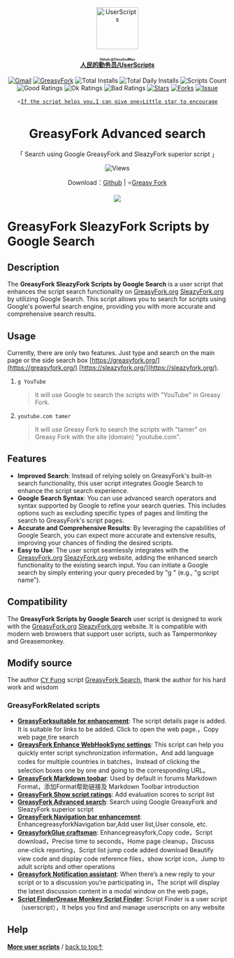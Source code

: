 <center><div align="center"><a href="https://github.com/ChinaGodMan" target="_blank">
    <img height="96px" width="96px" src="https://avatars.githubusercontent.com/u/96548841?v=4" alt="UserScripts"></a>
<h4><a href="https://github.com/ChinaGodMan/UserScripts" target="_blank"><ruby>人民的勤务员/UserScripts<rt>Github:@ChinaGodMan</rt></ruby></a></h4>
  <a href="mailto:toniaiwanowskiskr47@gmail.com"><img src=" https://img.shields.io/badge/CopyRight-QinWuYuan-4285dd?logo=Gmail&style=for-the-badge&label=connect" alt="Gmail" /></a>
<a href="https://greasyfork.org/users/1169082-%E4%BA%BA%E6%B0%91%E7%9A%84%E5%8B%A4%E5%8A%A1%E5%91%98?per_page=200" target="_blank"><img src="https://img.shields.io/static/v1?label=%20&message=GreasyFork&logo=greasyfork&logoColor=white&labelColor=%23670000&color=%23670000&style=for-the-badge" alt="GreasyFork"></a>
<img src="https://img.shields.io/badge/dynamic/json?&label=Total number of installs of all scripts&query=$.totalInstalls&logo=greasyfork&logoColor=white&labelColor=%23670000&color=blue&style=for-the-badge&url=https://github.com/ChinaGodMan/UserScriptsHistory/raw/main/total_installs.json" alt="Total Installs">
<img src="https://img.shields.io/badge/dynamic/json?&label=Number of all script installations today&query=$.totalDailyInstalls&logo=greasyfork&logoColor=white&labelColor=%23670000&color=blue&style=for-the-badge&url=https://github.com/ChinaGodMan/UserScriptsHistory/raw/main/total_installs.json" alt="Total Daily Installs">
<img src="https://img.shields.io/badge/dynamic/json?&label=Number of scripts&query=$.numScripts&logo=greasyfork&logoColor=white&labelColor=%23670000&color=%23670000&style=for-the-badge&url=https://github.com/ChinaGodMan/UserScriptsHistory/raw/main/total_installs.json" alt="Scripts Count"><br>
<img src="https://img.shields.io/badge/dynamic/json?&label=All positive reviews&query=$.totalGoodRatings&logo=greasyfork&logoColor=white&labelColor=%23670000&color=4CAF50&style=for-the-badge&url=https://github.com/ChinaGodMan/UserScriptsHistory/raw/main/total_installs.json" alt="Good Ratings">
<img src="https://img.shields.io/badge/dynamic/json?&label=All general&query=$.totalOkRatings&logo=greasyfork&logoColor=white&labelColor=%23670000&color=FF9800&style=for-the-badge&url=https://github.com/ChinaGodMan/UserScriptsHistory/raw/main/total_installs.json" alt="Ok Ratings">
<img src="https://img.shields.io/badge/dynamic/json?label=All negative reviews&query=$.totalBadRatings&logo=greasyfork&logoColor=white&labelColor=%23670000&color=F44336&style=for-the-badge&url=https://github.com/ChinaGodMan/UserScriptsHistory/raw/main/total_installs.json" alt="Bad Ratings">
<a href="https://github.com/ChinaGodMan/UserScripts" target="_blank"><img src="https://img.shields.io/github/stars/ChinaGodMan/UserScripts?label=star&logo=github&logoColor=white&labelColor=black&color=FF69B4&style=for-the-badge" alt="Stars"></a>
<a href="https://github.com/ChinaGodMan/UserScripts" target="_blank"><img src="https://img.shields.io/github/forks/ChinaGodMan/UserScripts?label=replica&logo=github&logoColor=white&labelColor=black&color=grey&style=for-the-badge" alt="Forks"></a>
<a href="https://github.com/ChinaGodMan/UserScripts/issues" target="_blank"><img src="https://img.shields.io/github/issues/ChinaGodMan/UserScripts?label=question&logo=github&logoColor=white&labelColor=black&style=for-the-badge" alt="Issue"></a>
<code><br>
⭐<a href="https://github.com/ChinaGodMan/UserScripts" target="_blank">If the script helps you,I can give one↑Little star to encourage</a></code>
</div></center></div></center><img height=6px width="100%" src="https://media.chatgptautorefresh.com/images/separators/gradient-aqua.png?latest">
<center><div align="center">
    <h1>GreasyFork Advanced search</h1>
    <p>「 Search using Google GreasyFork and SleazyFork superior script  」</p>
    <img src="https://views.whatilearened.today/views/github/505215/hmjz100.svg" alt="Views">
    <p>Download：<a href="https://github.com/ChinaGodMan/UserScripts/tree/main/Script details/greasyfork-search">Github</a> | ⭐<a
            href="https://greasyfork.org/zh-CN/scripts/505215">Greasy
            Fork</a></p> 
    <img src="https://raw.gitmirror.com/ChinaGodMan/UserScriptsHistory/main/stats/505215.png">
</div></center>

# GreasyFork  SleazyFork Scripts by Google Search

## Description

The **GreasyFork SleazyFork Scripts by Google Search** is a user script that enhances the script search functionality on [GreasyFork.org](https://greasyfork.org/) [SleazyFork.org](https://sleazyfork.org/)  by utilizing Google Search. This script allows you to search for scripts using Google's powerful search engine, providing you with more accurate and comprehensive search results.

## Usage

Currently, there are only two features. Just type and search on the main page or the side search box [https://greasyfork.org/](https://greasyfork.org/) [https://sleazyfork.org/](https://sleazyfork.org/).

1. `g YouTube`
   > It will use Google to search the scripts with "YouTube" in Greasy Fork.

2. `youtube.com tamer`
   > It will use Greasy Fork to search the scripts with "tamer" on Greasy Fork with the site (domain) "youtube.com".

## Features

- **Improved Search**: Instead of relying solely on GreasyFork's built-in search functionality, this user script integrates Google Search to enhance the script search experience.
- **Google Search Syntax**: You can use advanced search operators and syntax supported by Google to refine your search queries. This includes options such as excluding specific types of pages and limiting the search to GreasyFork's script pages.
- **Accurate and Comprehensive Results**: By leveraging the capabilities of Google Search, you can expect more accurate and extensive results, improving your chances of finding the desired scripts.
- **Easy to Use**: The user script seamlessly integrates with the [GreasyFork.org](https://greasyfork.org/)   [SleazyFork.org](https://sleazyfork.org/)  website, adding the enhanced search functionality to the existing search input. You can initiate a Google search by simply entering your query preceded by "g " (e.g., "g script name").

## Compatibility

The **GreasyFork Scripts by Google Search** user script is designed to work with the [GreasyFork.org](https://greasyfork.org/)  [SleazyFork.org](https://sleazyfork.org/)  website. It is compatible with modern web browsers that support user scripts, such as Tampermonkey and Greasemonkey.
## Modify source
The author [𝖢𝖸 𝖥𝗎𝗇𝗀]( https://greasyfork.org/zh-CN/users/371179) script [GreasyFork Search]( https://greasyfork.org/scripts/468495), thank the author for his hard work and wisdom



<!--AUTO_ABOUT_PLEASE_DONT_DELETE_IT-->
### GreasyForkRelated scripts

- [**GreasyForksuitable for enhancement**](https://greasyfork.org/scripts/497317): The script details page is added. It is suitable for links to be added. Click to open the web page.，Copy web page,tire search
- [**GreaysFork Enhance WebHookSync settings**](https://greasyfork.org/scripts/506717): This script can help you quickly enter script synchronization information，And add language codes for multiple countries in batches，Instead of clicking the selection boxes one by one and going to the corresponding URL。
- [**GreasyFork Markdown toobar**](https://greasyfork.org/scripts/505164): Used by default in forums Markdown Format，添加Format帮助链接及 Markdown Toolbar introduction
- [**GreasyFork Show script ratings**](https://greasyfork.org/scripts/501119): Add evaluation scores to script list
- [**GreasyFork Advanced search**](https://greasyfork.org/scripts/505215): Search using Google GreasyFork and SleazyFork superior script 
- [**GreasyFork Navigation bar enhancement**](https://greasyfork.org/scripts/501880): EnhancegreasyforkNavigation bar,Add user list,User console, etc.
- [**GreasyforkGlue craftsman**](https://greasyfork.org/scripts/497346): Enhancegreasyfork,Copy code，Script download，Precise time to seconds，Home page cleanup，Discuss one-click reporting，Script list jump code added download Beautify view code and display code reference files，show script icon，Jump to adult scripts and other operations
- [**Greasyfork Notification assistant**](https://greasyfork.org/scripts/506345): When there’s a new reply to your script or to a discussion you’re participating in，The script will display the latest discussion content in a modal window on the web page。
- [**Script FinderGrease Monkey Script Finder**](https://greasyfork.org/scripts/498904): Script Finder is a user script（userscript），It helps you find and manage userscripts on any website

<!--AUTO_ABOUT_PLEASE_DONT_DELETE_IT-END-->
<!--AUTO_HELP_PLEASE_DONT_DELETE_IT-->
## Help
<p><a href="https://github.com/ChinaGodMan/UserScripts"><strong>More user scripts</strong></a> /
<a href="#top">back to top↑</a></p>
<!--AUTO_HELP_PLEASE_DONT_DELETE_IT-END-->
